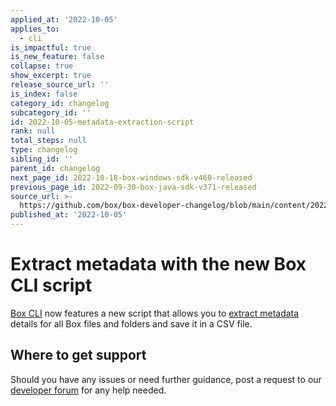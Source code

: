 ```yaml
---
applied_at: '2022-10-05'
applies_to:
  - cli
is_impactful: true
is_new_feature: false
collapse: true
show_excerpt: true
release_source_url: ''
is_index: false
category_id: changelog
subcategory_id: ''
id: 2022-10-05-metadata-extraction-script
rank: null
total_steps: null
type: changelog
sibling_id: ''
parent_id: changelog
next_page_id: 2022-10-18-box-windows-sdk-v460-released
previous_page_id: 2022-09-30-box-java-sdk-v371-released
source_url: >-
  https://github.com/box/box-developer-changelog/blob/main/content/2022/10-05-metadata-extraction-script.md
published_at: '2022-10-05'
---
```

# Extract metadata with the new Box CLI script

[Box CLI][1] now features a new script that allows you to [extract metadata][2] details for all Box files and folders and save it in a CSV file.

<!-- more -->

## Where to get support

Should you have any issues or need further guidance, post a request to
our [developer forum][3] for any help needed.

[1]: g://cli
[2]: g://cli/scripts/metadata-extraction
[3]: https://support.box.com/hc/en-us/sections/360009473734-Box-Partner-Resources